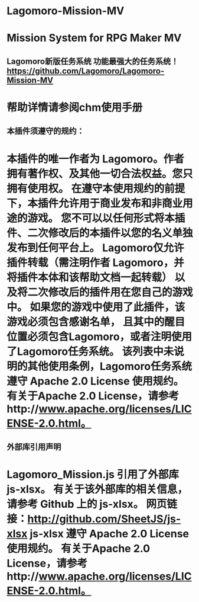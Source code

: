 # Lagomoro-Mission-MV
Mission System for RPG Maker MV
======================================================================
Lagomoro新版任务系统 功能最强大的任务系统！
https://github.com/Lagomoro/Lagomoro-Mission-MV
----------------------------------------------------------------------
帮助详情请参阅chm使用手册
======================================================================
本插件须遵守的规约：
----------------------------------------------------------------------
本插件的唯一作者为 Lagomoro。作者拥有著作权、及其他一切合法权益。您只拥有使用权。
在遵守本使用规约的前提下，本插件允许用于商业发布和非商业用途的游戏。
您不可以以任何形式将本插件、二次修改后的本插件以您的名义单独发布到任何平台上。
Lagomoro仅允许插件转载（需注明作者 Lagomoro，并将插件本体和该帮助文档一起转载）
以及将二次修改后的插件用在您自己的游戏中。
如果您的游戏中使用了此插件，该游戏必须包含感谢名单，
且其中的醒目位置必须包含Lagomoro，或者注明使用了Lagomoro任务系统。
该列表中未说明的其他使用条例，Lagomoro任务系统遵守 Apache 2.0 License 使用规约。
有关于Apache 2.0 License，请参考http://www.apache.org/licenses/LICENSE-2.0.html。
======================================================================
外部库引用声明
----------------------------------------------------------------------
Lagomoro_Mission.js 引用了外部库 js-xlsx。
有关于该外部库的相关信息，请参考 Github 上的 js-xlsx。
网页链接：http://github.com/SheetJS/js-xlsx
js-xlsx 遵守 Apache 2.0 License 使用规约。
有关于Apache 2.0 License，请参考http://www.apache.org/licenses/LICENSE-2.0.html。
======================================================================
